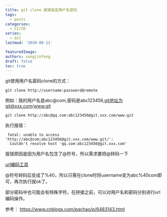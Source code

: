 ```yaml
---
title: git clone 直接指定用户名密码
tags:
  - posts
categories:
  - CI/CD
series: 
  - Git
lastmod: '2020-08-11'

featuredImage: 
authors: songjinfeng
draft: false
toc: true
---
```


<!--more-->

git使用用户名密码clone的方式：

```
git clone http://username:password@remote
```

 例如：我的用户名是abc@com,密码是abc123456,git地址为git@xxx.com/www.git

```
git clone http://abc@qq.com:abc123456@git.xxx.com/www.git
```

 执行报错：

```
 fatal: unable to access 'http://abc@com:abc123456@git.xxx.com/www.git/':
  Couldn't resolve host 'qq.com:abc123456@git.xxx.com'
```

 报错原因是因为用户名包含了@符号，所以需求要把@转码一下

[url编码工具](http://tool.chinaz.com/tools/urlencode.aspx)

@符号转码后变成了%40，所以只需在clone时将username变为abc%40com即可，再次执行就ok了。

部分密码中也可能会有特殊字符，在拼接之前，可以对用户名和密码分别进行url编码操作。

参考： https://www.cnblogs.com/pqchao/p/6483143.html

